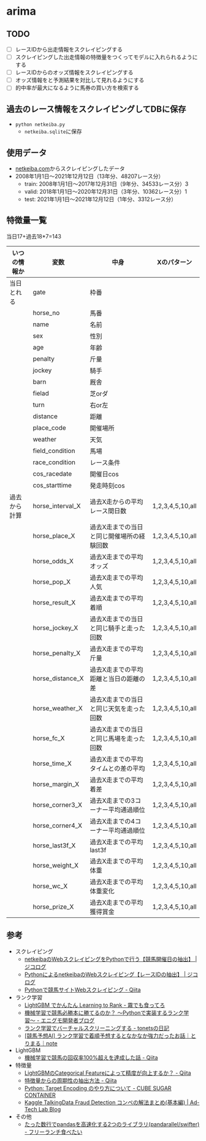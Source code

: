 # arima

## TODO
- [ ] レースIDから出走情報をスクレイピングする
- [ ] スクレイピングした出走情報の特徴量をつくってモデルに入れられるようにする
- [ ] レースIDからのオッズ情報をスクレイピングする
- [ ] オッズ情報をと予測結果を対比して見れるようにする
- [ ] 的中率が最大になるように馬券の買い方を検索する

## 過去のレース情報をスクレイピングしてDBに保存
- `python netkeiba.py`
    - `netkeiba.sqlite`に保存

## 使用データ
- [netkeiba.com](https://race.netkeiba.com/top/?rf=navi)からスクレイピングしたデータ
- 2008年1月1日〜2021年12月12日（13年分、48207レース分）
    - train: 2008年1月1日〜2017年12月31日（9年分、34533レース分）3
    - valid: 2018年1月1日〜2020年12月31日（3年分、10362レース分）1
    - test: 2021年1月1日〜2021年12月12日（1年分、3312レース分）

## 特徴量一覧
当日17+過去18*7=143

| いつの情報か | 変数             | 中身                                      | Xのパターン      | 
| ------------ | ---------------- | ----------------------------------------- | ---------------- | 
| 当日とれる   | gate             | 枠番                                      |                  | 
|              | horse_no         | 馬番                                      |                  | 
|              | name             | 名前                                      |                  | 
|              | sex              | 性別                                      |                  | 
|              | age              | 年齢                                      |                  | 
|              | penalty          | 斤量                                      |                  | 
|              | jockey           | 騎手                                      |                  | 
|              | barn             | 厩舎                                      |                  | 
|              | fielad           | 芝orダ                                    |                  | 
|              | turn             | 右or左                                    |                  | 
|              | distance         | 距離                                      |                  | 
|              | place_code       | 開催場所                                  |                  | 
|              | weather          | 天気                                      |                  | 
|              | field_condition  | 馬場                                      |                  | 
|              | race_condition   | レース条件                                |                  | 
|              | cos_racedate     | 開催日cos                                 |                  | 
|              | cos_starttime    | 発走時刻cos                               |                  | 
| 過去から計算 | horse_interval_X | 過去X走からの平均レース間日数             | 1,2,3,4,5,10,all | 
|              | horse_place_X    | 過去X走までの当日と同じ開催場所の経験回数 | 1,2,3,4,5,10,all | 
|              | horse_odds_X     | 過去X走までの平均オッズ                   | 1,2,3,4,5,10,all | 
|              | horse_pop_X      | 過去X走までの平均人気                     | 1,2,3,4,5,10,all | 
|              | horse_result_X   | 過去X走までの平均着順                     | 1,2,3,4,5,10,all | 
|              | horse_jockey_X   | 過去X走までの当日と同じ騎手と走った回数   | 1,2,3,4,5,10,all | 
|              | horse_penalty_X  | 過去X走までの平均斤量                     | 1,2,3,4,5,10,all | 
|              | horse_distance_X | 過去X走までの平均距離と当日の距離の差     | 1,2,3,4,5,10,all | 
|              | horse_weather_X  | 過去X走までの当日と同じ天気を走った回数   | 1,2,3,4,5,10,all | 
|              | horse_fc_X       | 過去X走までの当日と同じ馬場を走った回数   | 1,2,3,4,5,10,all | 
|              | horse_time_X     | 過去X走までの平均タイムとの差の平均       | 1,2,3,4,5,10,all | 
|              | horse_margin_X   | 過去X走までの平均着差                     | 1,2,3,4,5,10,all | 
|              | horse_corner3_X  | 過去X走までの3コーナー平均通過順位        | 1,2,3,4,5,10,all | 
|              | horse_corner4_X  | 過去X走までの4コーナー平均通過順位        | 1,2,3,4,5,10,all | 
|              | horse_last3f_X   | 過去X走までの平均last3f                   | 1,2,3,4,5,10,all | 
|              | horse_weight_X   | 過去X走までの平均体重                     | 1,2,3,4,5,10,all | 
|              | horse_wc_X       | 過去X走までの平均体重変化                 | 1,2,3,4,5,10,all | 
|              | horse_prize_X    | 過去X走までの平均獲得賞金                 | 1,2,3,4,5,10,all | 

## 参考
- スクレイピング
    - [netkeibaのWebスクレイピングをPythonで行う【競馬開催日の抽出】 | ジコログ](https://self-development.info/netkeiba%E3%81%AEweb%E3%82%B9%E3%82%AF%E3%83%AC%E3%82%A4%E3%83%94%E3%83%B3%E3%82%B0%E3%82%92python%E3%81%A7%E8%A1%8C%E3%81%86%E3%80%90%E7%AB%B6%E9%A6%AC%E9%96%8B%E5%82%AC%E6%97%A5%E3%81%AE%E6%8A%BD/)
    - [PythonによるnetkeibaのWebスクレイピング【レースIDの抽出】 | ジコログ](https://self-development.info/python%e3%81%ab%e3%82%88%e3%82%8bnetkeiba%e3%81%aeweb%e3%82%b9%e3%82%af%e3%83%ac%e3%82%a4%e3%83%94%e3%83%b3%e3%82%b0%e3%80%90%e3%83%ac%e3%83%bc%e3%82%b9id%e3%81%ae%e6%8a%bd%e5%87%ba%e3%80%91/)
    - [Pythonで競馬サイトWebスクレイピング - Qiita](https://qiita.com/Mokutan/items/89c871eac16b8142b5b2)
- ランク学習
    - [LightGBM でかんたん Learning to Rank - 霧でも食ってろ](https://knuu.github.io/ltr_by_lightgbm.html)
    - [機械学習で競馬必勝本に勝てるのか？ 〜Pythonで実装するランク学習〜 - エニグモ開発者ブログ](https://tech.enigmo.co.jp/entry/2020/12/09/100000)
    - [ランク学習でバーチャルスクリーニングする - tonetsの日記](https://tonets.hatenablog.com/entry/2019/12/23/135131)
    - [[競馬予想AI] ランク学習で着順予想するとなかなか強力だったお話｜とりまる｜note](https://note.com/dataij/n/n5a6d121b13ab?magazine_key=mfc655f2636e0)
- LightGBM
    - [機械学習で競馬の回収率100%超えを達成した話 - Qiita](https://qiita.com/Mshimia/items/6c54d82b3792925b8199)
- 特徴量
    - [LightGBMのCategorical Featureによって精度が向上するか？ - Qiita](https://qiita.com/sinchir0/items/b038757e578b790ec96a)
    - [特徴量からの周期性の抽出方法 - Qiita](https://qiita.com/squash/items/299f73a21bc46766c60f)
    - [Python: Target Encoding のやり方について - CUBE SUGAR CONTAINER](https://blog.amedama.jp/entry/target-mean-encoding-types)
    - [Kaggle TalkingData Fraud Detection コンペの解法まとめ(基本編) | Ad-Tech Lab Blog](https://blog.recruit.co.jp/rco/kaggle_talkingdata_basic/)
- その他
    - [たった数行でpandasを高速化する2つのライブラリ(pandarallel/swifter) - フリーランチ食べたい](https://blog.ikedaosushi.com/entry/2020/07/26/173109)